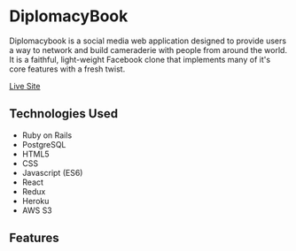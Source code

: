 # DiplomacyBook

Diplomacybook is a social media web application designed to provide users a way to network and build cameraderie with people from around the world. It is a faithful, light-weight Facebook clone that implements many of it's core features with a fresh twist.

[Live Site](https://diplomacybook.herokuapp.com/)

## Technologies Used
* Ruby on Rails
* PostgreSQL
* HTML5
* CSS
* Javascript (ES6)
* React
* Redux
* Heroku
* AWS S3

## Features
